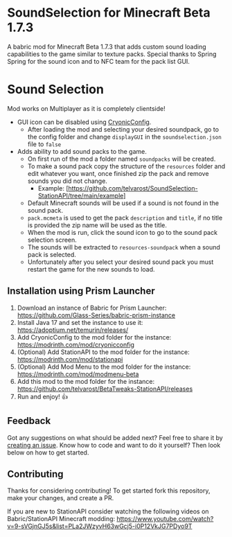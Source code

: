 # SoundSelection for Minecraft Beta 1.7.3

A babric mod for Minecraft Beta 1.7.3 that adds custom sound loading capabilities to the game similar to texture packs. Special thanks to Spring Spring for the sound icon and to NFC team for the pack list GUI.

# Sound Selection
Mod works on Multiplayer as it is completely clientside!

* GUI icon can be disabled using [CryonicConfig](https://modrinth.com/mod/cryonicconfig).
  * After loading the mod and selecting your desired soundpack, go to the config folder and change `displayGUI` in the `soundselection.json` file to `false`
* Adds ability to add sound packs to the game.
  * On first run of the mod a folder named `soundpacks` will be created.
  * To make a sound pack copy the structure of the `resources` folder and edit whatever you want, once finished zip the pack and remove sounds you did not change.
    * Example: [https://github.com/telvarost/SoundSelection-StationAPI/tree/main/example]
  * Default Minecraft sounds will be used if a sound is not found in the sound pack.
  * `pack.mcmeta` is used to get the pack `description` and `title`, if no title is provided the zip name will be used as the title.
  * When the mod is run, click the sound icon to go to the sound pack selection screen.
  * The sounds will be extracted to `resources-soundpack` when a sound pack is selected.
  * Unfortunately after you select your desired sound pack you must restart the game for the new sounds to load.

## Installation using Prism Launcher

1. Download an instance of Babric for Prism Launcher: https://github.com/Glass-Series/babric-prism-instance
2. Install Java 17 and set the instance to use it: https://adoptium.net/temurin/releases/
3. Add CryonicConfig to the mod folder for the instance: https://modrinth.com/mod/cryonicconfig
4. (Optional) Add StationAPI to the mod folder for the instance: https://modrinth.com/mod/stationapi
5. (Optional) Add Mod Menu to the mod folder for the instance: https://modrinth.com/mod/modmenu-beta
6. Add this mod to the mod folder for the instance: https://github.com/telvarost/BetaTweaks-StationAPI/releases
7. Run and enjoy! 👍

## Feedback

Got any suggestions on what should be added next? Feel free to share it by [creating an issue](https://github.com/telvarost/SoundSelection-StationAPI/issues/new). Know how to code and want to do it yourself? Then look below on how to get started.

## Contributing

Thanks for considering contributing! To get started fork this repository, make your changes, and create a PR.

If you are new to StationAPI consider watching the following videos on Babric/StationAPI Minecraft modding: https://www.youtube.com/watch?v=9-sVGjnGJ5s&list=PLa2JWzyvH63wGcj5-i0P12VkJG7PDyo9T
